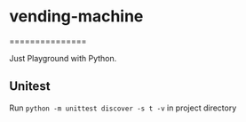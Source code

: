 # vending-machine #
===============

Just Playground with Python.

## Unitest ##
Run `python -m unittest discover -s t -v` in project directory
